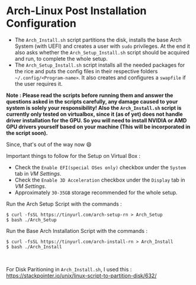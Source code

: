 # Arch-Linux Post Installation Configuration

- The ```Arch_Install.sh``` script partitions the disk, installs the base Arch System (with UEFI) and creates a user with ```sudo``` privileges. At the end
it also asks whether the ```Arch_Setup_Install.sh``` script should be acquired and run, to complete the whole setup.
- The ```Arch_Setup_Install.sh``` script installs all the needed packages for the rice and puts the config files in their respective folders ```~/.config/<Program-name>```. It also creates and configures a ```swapfile``` if the user requires it. 

**Note : Please read the scripts before running them and answer the questions asked in the scripts carefully, any damage caused to your system is solely
your responsibility! Also the ```Arch_Install.sh``` script is currently only tested on virtualbox, since it (as of yet) does not handle driver installation
for the GPU. So you will need to install NVIDIA or AMD GPU drivers yourself based on your machine (This will be incorporated in the script soon).**

Since, that's out of the way now :smile:

Important things to follow for the Setup on Virtual Box :
- Check the ```Enable EFI(special OSes only)``` checkbox under the ```System``` tab in *VM Settings*.
- Check the ```Enable 3D Acceleration``` checkbox under the ```Display``` tab in *VM Settings*.
- Approximately ```30-35GB``` storage recommended for the whole setup.

Run the Arch Setup Script with the commands :

```
$ curl -fsSL https://tinyurl.com/arch-setup-rn > Arch_Setup
$ bash ./Arch_Setup
```

Run the Base Arch Installation Script with the commands :

```
$ curl -fsSL https://tinyurl.com/arch-install-rn > Arch_Install
$ bash ./Arch_Install
```

<br />

For Disk Paritioning in ```Arch_Install.sh```, I used this : https://stackpointer.io/unix/linux-script-to-partition-disk/632/
